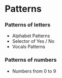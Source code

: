# Patterns

### Patterns of letters

- Alphabet Patterns
- Selector of Yes / No
- Vocals Patterns

### Patterns of numbers

- Numbers from 0 to 9